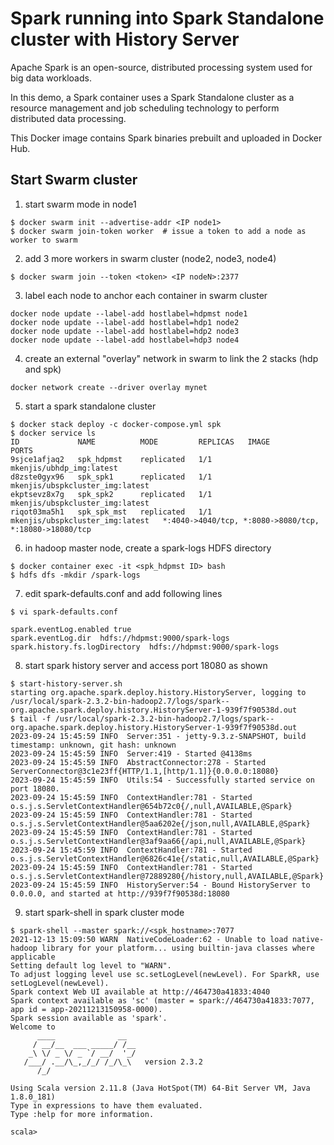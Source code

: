 # Spark running into Spark Standalone cluster with History Server

Apache Spark is an open-source, distributed processing system used for big data workloads.

In this demo, a Spark container uses a Spark Standalone cluster as a resource management and job scheduling technology to perform distributed data processing.

This Docker image contains Spark binaries prebuilt and uploaded in Docker Hub.


## Start Swarm cluster

1. start swarm mode in node1
```shell
$ docker swarm init --advertise-addr <IP node1>
$ docker swarm join-token worker  # issue a token to add a node as worker to swarm
```

2. add 3 more workers in swarm cluster (node2, node3, node4)
```shell
$ docker swarm join --token <token> <IP nodeN>:2377
```

3. label each node to anchor each container in swarm cluster
```shell
docker node update --label-add hostlabel=hdpmst node1
docker node update --label-add hostlabel=hdp1 node2
docker node update --label-add hostlabel=hdp2 node3
docker node update --label-add hostlabel=hdp3 node4
```

4. create an external "overlay" network in swarm to link the 2 stacks (hdp and spk)
```shell
docker network create --driver overlay mynet
```

5. start a spark standalone cluster
```shell
$ docker stack deploy -c docker-compose.yml spk
$ docker service ls
ID             NAME          MODE         REPLICAS   IMAGE                             PORTS
9sjce1afjaq2   spk_hdpmst    replicated   1/1        mkenjis/ubhdp_img:latest          
d8zste0gyx96   spk_spk1      replicated   1/1        mkenjis/ubspkcluster_img:latest   
ekptsevz8x7g   spk_spk2      replicated   1/1        mkenjis/ubspkcluster_img:latest   
riqot03ma5h1   spk_spk_mst   replicated   1/1        mkenjis/ubspkcluster_img:latest   *:4040->4040/tcp, *:8080->8080/tcp, *:18080->18080/tcp
```

6. in hadoop master node, create a spark-logs HDFS directory
```shell
$ docker container exec -it <spk_hdpmst ID> bash
$ hdfs dfs -mkdir /spark-logs
```

7. edit spark-defaults.conf and add following lines
```shell
$ vi spark-defaults.conf

spark.eventLog.enabled true
spark.eventLog.dir  hdfs://hdpmst:9000/spark-logs
spark.history.fs.logDirectory  hdfs://hdpmst:9000/spark-logs

```

8. start spark history server and access port 18080 as shown
```shell
$ start-history-server.sh
starting org.apache.spark.deploy.history.HistoryServer, logging to /usr/local/spark-2.3.2-bin-hadoop2.7/logs/spark--org.apache.spark.deploy.history.HistoryServer-1-939f7f90538d.out
$ tail -f /usr/local/spark-2.3.2-bin-hadoop2.7/logs/spark--org.apache.spark.deploy.history.HistoryServer-1-939f7f90538d.out
2023-09-24 15:45:59 INFO  Server:351 - jetty-9.3.z-SNAPSHOT, build timestamp: unknown, git hash: unknown
2023-09-24 15:45:59 INFO  Server:419 - Started @4138ms
2023-09-24 15:45:59 INFO  AbstractConnector:278 - Started ServerConnector@3c1e23ff{HTTP/1.1,[http/1.1]}{0.0.0.0:18080}
2023-09-24 15:45:59 INFO  Utils:54 - Successfully started service on port 18080.
2023-09-24 15:45:59 INFO  ContextHandler:781 - Started o.s.j.s.ServletContextHandler@654b72c0{/,null,AVAILABLE,@Spark}
2023-09-24 15:45:59 INFO  ContextHandler:781 - Started o.s.j.s.ServletContextHandler@5aa6202e{/json,null,AVAILABLE,@Spark}
2023-09-24 15:45:59 INFO  ContextHandler:781 - Started o.s.j.s.ServletContextHandler@3af9aa66{/api,null,AVAILABLE,@Spark}
2023-09-24 15:45:59 INFO  ContextHandler:781 - Started o.s.j.s.ServletContextHandler@6826c41e{/static,null,AVAILABLE,@Spark}
2023-09-24 15:45:59 INFO  ContextHandler:781 - Started o.s.j.s.ServletContextHandler@72889280{/history,null,AVAILABLE,@Spark}
2023-09-24 15:45:59 INFO  HistoryServer:54 - Bound HistoryServer to 0.0.0.0, and started at http://939f7f90538d:18080
```

9. start spark-shell in spark cluster mode
```shell
$ spark-shell --master spark://<spk_hostname>:7077
2021-12-13 15:09:50 WARN  NativeCodeLoader:62 - Unable to load native-hadoop library for your platform... using builtin-java classes where applicable
Setting default log level to "WARN".
To adjust logging level use sc.setLogLevel(newLevel). For SparkR, use setLogLevel(newLevel).
Spark context Web UI available at http://464730a41833:4040
Spark context available as 'sc' (master = spark://464730a41833:7077, app id = app-20211213150958-0000).
Spark session available as 'spark'.
Welcome to
      ____              __
     / __/__  ___ _____/ /__
    _\ \/ _ \/ _ `/ __/  '_/
   /___/ .__/\_,_/_/ /_/\_\   version 2.3.2
      /_/
         
Using Scala version 2.11.8 (Java HotSpot(TM) 64-Bit Server VM, Java 1.8.0_181)
Type in expressions to have them evaluated.
Type :help for more information.

scala> 
```
